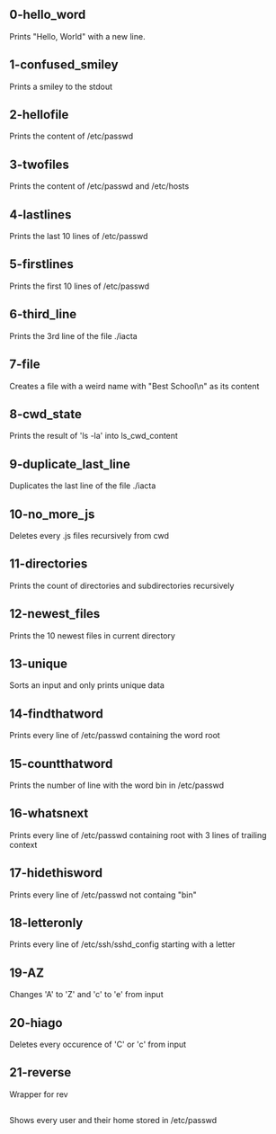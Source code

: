 ## 0-hello_word
Prints "Hello, World" with a new line.

## 1-confused_smiley
Prints a smiley to the stdout

## 2-hellofile
Prints the content of /etc/passwd

## 3-twofiles
Prints the content of /etc/passwd and /etc/hosts

## 4-lastlines
Prints the last 10 lines of /etc/passwd

## 5-firstlines
Prints the first 10 lines of /etc/passwd

## 6-third_line
Prints the 3rd line of the file ./iacta

## 7-file
Creates a file with a weird name with "Best School\n" as its content

## 8-cwd_state
Prints the result of 'ls -la' into ls_cwd_content

## 9-duplicate_last_line
Duplicates the last line of the file ./iacta

## 10-no_more_js
Deletes every .js files recursively from cwd

## 11-directories
Prints the count of directories and subdirectories recursively

## 12-newest_files
Prints the 10 newest files in current directory

## 13-unique
Sorts an input and only prints unique data

## 14-findthatword
Prints every line of /etc/passwd containing the word root

## 15-countthatword
Prints the number of line with the word bin in /etc/passwd

## 16-whatsnext
Prints every line of /etc/passwd containing root with 3 lines of trailing context

## 17-hidethisword
Prints every line of /etc/passwd not containg "bin"

## 18-letteronly
Prints every line of /etc/ssh/sshd_config starting with a letter

## 19-AZ
Changes 'A' to 'Z' and 'c' to 'e' from input

## 20-hiago
Deletes every occurence of 'C' or 'c' from input

## 21-reverse
Wrapper for rev

##
Shows every user and their home stored in /etc/passwd